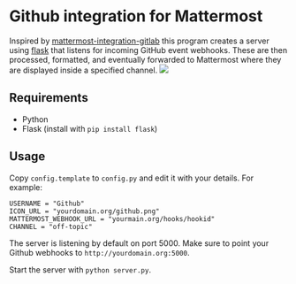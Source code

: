 # Github integration for Mattermost

Inspired by [mattermost-integration-gitlab](https://github.com/NotSqrt/mattermost-integration-gitlab) this program creates a server using [flask](https://github.com/mitsuhiko/flask) that listens for incoming GitHub event webhooks. These are then processed, formatted, and eventually forwarded to Mattermost where they are displayed inside a specified channel.
![](http://diekmann.co.uk/stuff/mattergitpreview2.png)

## Requirements
- Python
- Flask (install with `pip install flask`)

## Usage
Copy `config.template` to `config.py` and edit it with your details. For example:

```
USERNAME = "Github"
ICON_URL = "yourdomain.org/github.png"
MATTERMOST_WEBHOOK_URL = "yourmain.org/hooks/hookid"
CHANNEL = "off-topic"
```

The server is listening by default on port 5000. Make sure to point your Github webhooks to `http://yourdomain.org:5000`.

Start the server with `python server.py`.
